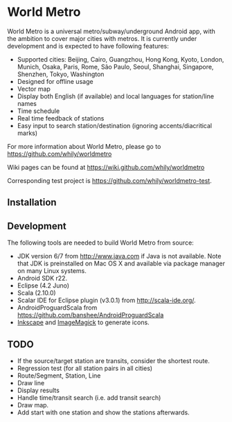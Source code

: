 World Metro
===========

World Metro is a universal metro/subway/underground Android app, with
the ambition to cover major cities with metros. It is currently under
development and is expected to have following features:

* Supported cities: Beijing, Cairo, Guangzhou, Hong Kong, Kyoto,
  London, Munich, Osaka, Paris, Rome, São Paulo, Seoul, Shanghai,
  Singapore, Shenzhen, Tokyo, Washington
* Designed for offline usage
* Vector map
* Display both English (if available) and local languages for station/line names
* Time schedule
* Real time feedback of stations
* Easy input to search station/destination (ignoring
  accents/diacritical marks)

For more information about World Metro, please go to
  <https://github.com/whily/worldmetro>

Wiki pages can be found at
  <https://wiki.github.com/whily/worldmetro>
  
Corresponding test project is <https://github.com/whily/worldmetro-test>.

Installation
------------

Development
-----------

The following tools are needed to build World Metro from source:

* JDK version 6/7 from <http://www.java.com> if Java is not available. 
  Note that JDK is preinstalled on Mac OS X and available via package manager
  on many Linux systems. 
* Android SDK r22.
* Eclipse (4.2 Juno)
* Scala (2.10.0)
* Scalar IDE for Eclipse plugin (v3.0.1) from <http://scala-ide.org/>.
* AndroidProguardScala from
  <https://github.com/banshee/AndroidProguardScala>
* [Inkscape](http://inkscape.org) and [ImageMagick](http://www.imagemagick.org)
  to generate icons.
  
TODO
----

* If the source/target station are transits, consider the shortest
  route.
* Regression test (for all station pairs in all cities)
* Route/Segment, Station, Line
* Draw line
* Display results
* Handle time/transit search (i.e. add transit search)
* Draw map.
* Add start with one station and show the stations afterwards.


